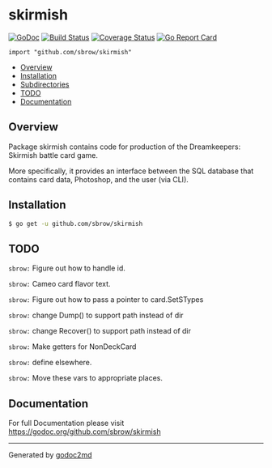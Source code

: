# skirmish
[![GoDoc](https://godoc.org/github.com/sbrow/skirmish?status.svg)](https://godoc.org/github.com/sbrow/skirmish) [![Build Status](https://travis-ci.org/sbrow/skirmish.svg?branch=develop)](https://travis-ci.org/sbrow/skirmish) [![Coverage Status](https://coveralls.io/repos/github/sbrow/skirmish/badge.svg?branch=develop)](https://coveralls.io/github/sbrow/skirmish?branch=develop) [![Go Report Card](https://goreportcard.com/badge/github.com/sbrow/skirmish)](https://goreportcard.com/report/github.com/sbrow/skirmish)

`import "github.com/sbrow/skirmish"`

* [Overview](#pkg-overview)
* [Installation](pkg-installation)
* [Subdirectories](#pkg-subdirectories)
* [TODO](#pkg-note-TODO)
* [Documentation](#pkg-doc)

## <a name="pkg-overview">Overview</a>
Package skirmish contains code for production of the
Dreamkeepers: Skirmish battle card game.

More specifically, it provides an interface between the SQL database
that contains card data, Photoshop, and the user (via CLI).





## <a name="pkg-installation">Installation</a>
```sh
$ go get -u github.com/sbrow/skirmish
```
<!---

--->



## <a name="pkg-note-TODO">TODO</a>

`sbrow:` Figure out how to handle id.

`sbrow:` Cameo card flavor text.

`sbrow:` Figure out how to pass a pointer to card.SetSTypes

`sbrow:` change Dump() to support path instead of dir

`sbrow:` change Recover() to support path instead of dir

`sbrow:` Make getters for NonDeckCard

`sbrow:` define elsewhere.

`sbrow:` Move these vars to appropriate places.



## <a name="pkg-doc">Documentation</a>
For full Documentation please visit https://godoc.org/github.com/sbrow/skirmish


- - -
Generated by [godoc2md](http://godoc.org/github.com/davecheney/godoc2md)
